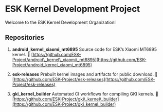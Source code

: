 # ESK Kernel Development Project

Welcome to the ESK Kernel Development Organization!

## Repositories

1. **android\_kernel\_xiaomi\_mt6895**
   Source code for ESK’s Xiaomi MT6895 kernel.
   🔗 [https://github.com/ESK-Project/android\_kernel\_xiaomi\_mt6895](https://github.com/ESK-Project/android_kernel_xiaomi_mt6895)

2. **esk-releases**
   Prebuilt kernel images and artifacts for public download.
   🔗 [https://github.com/ESK-Project/esk-releases](https://github.com/ESK-Project/esk-releases)

3. **gki\_kernel\_builder**
   Automated CI workflows for compiling GKI kernels.
   🔗 [https://github.com/ESK-Project/gki\_kernel\_builder](https://github.com/ESK-Project/gki_kernel_builder)
